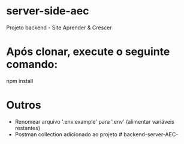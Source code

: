 # server-side-aec
Projeto backend - Site Aprender &amp; Crescer


# Após clonar, execute o seguinte comando:
npm install

# Outros
- Renomear arquivo '.env.example' para '.env' (alimentar variáveis restantes)
- Postman collection adicionado ao projeto
#   b a c k e n d - s e r v e r - A E C -  
 